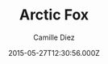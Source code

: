 ---
title: Arctic Fox
github: https://github.com/diezcami/arctic-fox-theme/
demo: https://diezcami.github.io/arctic-fox-theme
author: Camille Diez
ssg:
  - Jekyll
cms:
  - No Cms
date: 2015-05-27T12:30:56.000Z
description: ':snowboarder: An even more lightweight theme for Jekyll'
stale: true
draft: true
---